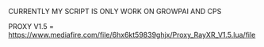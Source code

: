 
CURRENTLY MY SCRIPT IS ONLY WORK ON GROWPAI AND CPS

PROXY V1.5 = https://www.mediafire.com/file/6hx6kt59839ghjx/Proxy_RayXR_V1.5.lua/file
